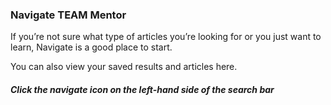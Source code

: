 ### Navigate TEAM Mentor

If you’re not sure what type of articles you’re looking for or you just want to learn, Navigate is a good place to start.

You can also view your saved results and articles here.

##### Click the navigate icon on the left-hand side of the search bar